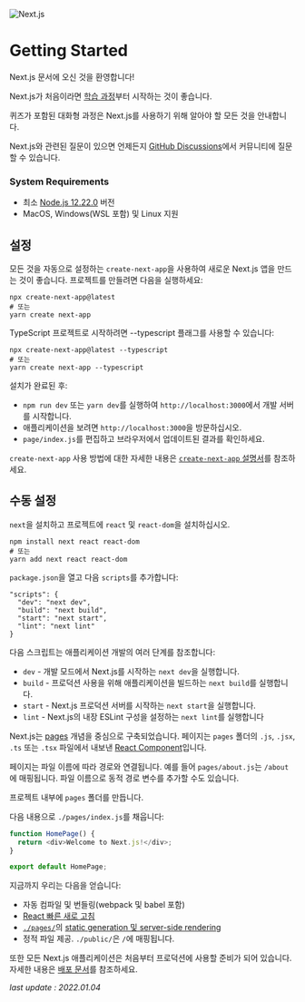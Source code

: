 ![Next.js](https://upload.wikimedia.org/wikipedia/commons/8/8e/Nextjs-logo.svg)

# Getting Started

Next.js 문서에 오신 것을 환영합니다!

Next.js가 처음이라면 [학습 과정](https://nextjs.org/learn/basics/create-nextjs-app)부터 시작하는 것이 좋습니다.

퀴즈가 포함된 대화형 과정은 Next.js를 사용하기 위해 알아야 할 모든 것을 안내합니다.

Next.js와 관련된 질문이 있으면 언제든지 [GitHub Discussions](https://github.com/vercel/next.js/discussions)에서 커뮤니티에 질문할 수 있습니다.

### System Requirements

- 최소 [Node.js 12.22.0](https://nodejs.org/en/) 버전
- MacOS, Windows(WSL 포함) 및 Linux 지원

## 설정

모든 것을 자동으로 설정하는 `create-next-app`을 사용하여 새로운 Next.js 앱을 만드는 것이 좋습니다. 프로젝트를 만들려면 다음을 실행하세요:

```
npx create-next-app@latest
# 또는
yarn create next-app
```

TypeScript 프로젝트로 시작하려면 --typescript 플래그를 사용할 수 있습니다:

```
npx create-next-app@latest --typescript
# 또는
yarn create next-app --typescript
```

설치가 완료된 후:

- `npm run dev` 또는 `yarn dev`를 실행하여 `http://localhost:3000`에서 개발 서버를 시작합니다.
- 애플리케이션을 보려면 `http://localhost:3000`을 방문하십시오.
- `page/index.js`를 편집하고 브라우저에서 업데이트된 결과를 확인하세요.

`create-next-app` 사용 방법에 대한 자세한 내용은 [`create-next-app` 설명서](https://nextjs.org/docs/api-reference/create-next-app)를 참조하세요.

## 수동 설정

`next`을 설치하고 프로젝트에 `react` 및 `react-dom`을 설치하십시오.

```
npm install next react react-dom
# 또는
yarn add next react react-dom
```

`package.json`을 열고 다음 `scripts`를 추가합니다:

```
"scripts": {
  "dev": "next dev",
  "build": "next build",
  "start": "next start",
  "lint": "next lint"
}
```

다음 스크립트는 애플리케이션 개발의 여러 단계를 참조합니다:

- `dev` - 개발 모드에서 Next.js를 시작하는 `next dev`을 실행합니다.
- `build` - 프로덕션 사용을 위해 애플리케이션을 빌드하는 `next build`를 실행합니다.
- `start` - Next.js 프로덕션 서버를 시작하는 `next start`을 실행합니다.
- `lint` - Next.js의 내장 ESLint 구성을 설정하는 `next lint`를 실행합니다

Next.js는 [pages]() 개념을 중심으로 구축되었습니다. 페이지는 `pages` 폴더의 `.js`, `.jsx`, `.ts` 또는 `.tsx` 파일에서 내보낸 [React Component](https://reactjs.org/docs/components-and-props.html)입니다.

페이지는 파일 이름에 따라 경로와 연결됩니다. 예를 들어 `pages/about.js`는 `/about`에 매핑됩니다. 파일 이름으로 동적 경로 변수를 추가할 수도 있습니다.

프로젝트 내부에 `pages` 폴더를 만듭니다.

다음 내용으로 `./pages/index.js`를 채웁니다:

```js
function HomePage() {
  return <div>Welcome to Next.js!</div>;
}

export default HomePage;
```

지금까지 우리는 다음을 얻습니다:

- 자동 컴파일 및 번들링(webpack 및 babel 포함)
- [React 빠른 새로 고침](https://nextjs.org/blog/next-9-4#fast-refresh)
- [`./pages/`]()의 [static generation 및 server-side rendering]()
- 정적 파일 제공. `./public/`은 `/`에 매핑됩니다.

또한 모든 Next.js 애플리케이션은 처음부터 프로덕션에 사용할 준비가 되어 있습니다. 자세한 내용은 [배포 문서](https://nextjs.org/docs/deployment)를 참조하세요.

_last update : 2022.01.04_
